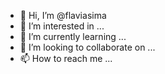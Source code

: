 - 👋 Hi, I’m @flaviasima
- 👀 I’m interested in ...
- 🌱 I’m currently learning ...
- 💞️ I’m looking to collaborate on ...
- 📫 How to reach me ...

<!---
flaviasima/flaviasima is a ✨ special ✨ repository because its `README.md` (this file) appears on your GitHub profile.
You can click the Preview link to take a look at your changes.
--->

